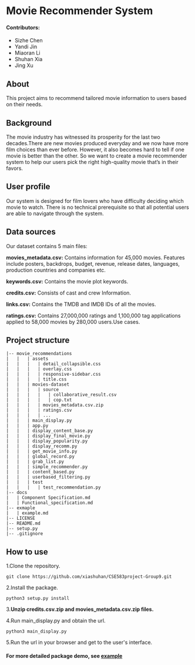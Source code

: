 # Movie Recommender System

#### Contributors:
  - Sizhe Chen
  - Yandi Jin
  - Miaoran Li
  - Shuhan Xia
  - Jing Xu

## About

This project aims to recommend tailored movie information to users based on their needs.

## Background

The movie industry has witnessed its prosperity for the last two decades.There are new movies produced everyday and we now have more film choices than ever before. However, it also becomes hard to tell if one movie is better than the other. So we want to create a movie recommender system to help our users pick the right high-quality movie that’s in their favors.

## User profile

Our system is designed for film lovers who have difficulty deciding which movie to watch. There is no technical prerequisite so that all potential users are able to navigate through the system.

## Data sources

Our dataset contains 5 main files:

**movies_metadata.csv:** Contains information for 45,000 movies. Features include posters, backdrops, budget, revenue, release dates, languages, production countries and companies etc.

**keywords.csv:** Contains the movie plot keywords.

**credits.csv:** Consists of cast and crew Information.

**links.csv:** Contains the TMDB and IMDB IDs of all the movies.

**ratings.csv:** Contains 27,000,000 ratings and 1,100,000 tag applications applied to 58,000 movies by 280,000 users.Use cases. 

## Project structure
```
|-- movie_recommendations
|   |   | assets
|   |   |   | detail_collapsible.css
|   |   |   | overlay.css
|   |   |   | responsive-sidebar.css
|   |   |   | title.css
|   |   | movies-dataset
|   |   |   | source
|   |   |   |   | collaborative_result.csv
|   |   |   |   | cop.txt
|   |   |   | movies_metadata.csv.zip
|   |   |   | ratings.csv
|   |   |   | ...
|   |   | main_display.py
|   |   | app.py
|   |   | display_content_base.py
|   |   | display_final_movie.py
|   |   | display_popularity.py
|   |   | display_recomm.py
|   |   | get_movie_info.py
|   |   | global_record.py
|   |   | grab_list.py
|   |   | simple_recommender.py
|   |   | content_based.py
|   |   | userbased_filtering.py
|   |   | test
|   |   |   | test_recommendation.py
|-- docs
|   | Component Specification.md
|   | Functional_specification.md
|-- exmaple
|   | example.md
|-- LICENSE
|-- README.md
|-- setup.py
|-- .gitignore
```

## How to use
1.Clone the repository.

```git clone https://github.com/xiashuhan/CSE583project-Group9.git```

2.Install the package.

```python3 setup.py install```

3.**Unzip credits.csv.zip and movies_metadata.csv.zip files.** 

4.Run main_display.py and obtain the url.

```python3 main_display.py```

5.Run the url in your browser and get to the user's interface.

#### For more detailed package demo, see [example](https://github.com/xiashuhan/movie_recommendations/blob/master/example/Example.md)


